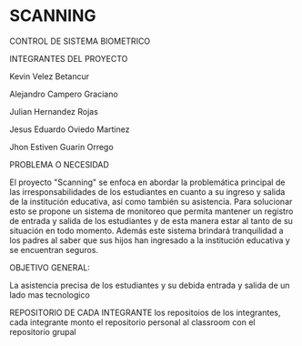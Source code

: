 # SCANNING
CONTROL DE SISTEMA BIOMETRICO

INTEGRANTES DEL PROYECTO

Kevin Velez Betancur

Alejandro Campero Graciano

Julian Hernandez Rojas

Jesus Eduardo Oviedo Martinez

Jhon Estiven Guarin Orrego


PROBLEMA O NECESIDAD 

El proyecto "Scanning" se enfoca en abordar la problemática principal de las irresponsabilidades de los estudiantes en cuanto a su ingreso y salida de la institución educativa, así como también su asistencia. Para solucionar esto se propone un sistema de monitoreo que permita mantener un registro de entrada y salida de los estudiantes y de esta manera estar al tanto de su situación en todo momento. Además este sistema brindará tranquilidad a los padres al saber que sus hijos han ingresado a la institución educativa y se encuentran seguros.

OBJETIVO GENERAL:

La asistencia precisa de los estudiantes y su debida entrada y salida de un lado mas tecnologico

 REPOSITORIO DE CADA INTEGRANTE
los repositoios de los integrantes, cada integrante monto el repositorio personal al classroom con el repositorio grupal

